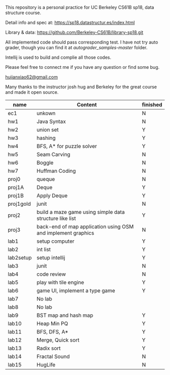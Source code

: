 This repository is a personal practice for UC Berkeley CS61B sp18, data structure course.

Detail info and spec at: https://sp18.datastructur.es/index.html

Library & data: https://github.com/Berkeley-CS61B/library-sp18.git


All implemented code should pass corresponding test. I have not try auto grader, though you can find it at *autograder_samples-master* folder. 

Intellij is used to build and complie all those codes.

Please feel free to connect me if you have any question or find some bug.

hujianxiao62@gmail.com

Many thanks to the instructor josh hug and Berkeley for the great course and made it open source.

 name | Content | finished
----- | --------| ----
ec1 | unkown | N
hw1 | Java Syntax | N
hw2 | union set | Y
hw3 | hashing | Y
hw4 | BFS, A* for puzzle solver| Y
hw5 | Seam Carving | N
hw6 | Boggle | N
hw7 | Huffman Coding | N
proj0 | queque | N
proj1A | Deque | Y
proj1B | Apply Deque| Y
proj1gold | junit| N
proj2 | build a maze game using simple data structure like list| Y
proj3 | back-end of map application using OSM and implement graphics| N
lab1 | setup computer | Y
lab2 | int list | Y
lab2setup | setup intellij | Y
lab3 | junit | N
lab4 | code review | N
lab5 | play with tile engine | Y
lab6 | game UI, implement a type game| Y
lab7 | No lab | 
lab8 | No lab | 
lab9 | BST map and hash map | Y
lab10 | Heap Min PQ | Y
lab11 | BFS, DFS, A* | Y
lab12 | Merge, Quick sort | Y
lab13 | Radix sort | Y
lab14 | Fractal Sound | N
lab15 | HugLife | N
